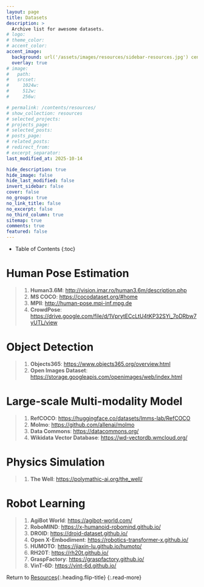 ```yaml
---
layout: page
title: Datasets
description: >
  Archive list for awesome datasets.
# logo:
# theme_color:
# accent_color:
accent_image:
  background: url('/assets/images/resources/sidebar-resources.jpg') center/cover
  overlay: true
# image:
#   path:
#   srcset:
#     1024w:
#     512w:
#     256w:

# permalink: /contents/resources/
# show_collection: resources
# selected_projects:
# projects_page:
# selected_posts:
# posts_page:
# related_posts:
# redirect_from:
# excerpt_separator:
last_modified_at: 2025-10-14

hide_description: true
hide_image: false
hide_last_modified: false
invert_sidebar: false
cover: false
no_groups: true
no_link_title: false
no_excerpt: false
no_third_column: true
sitemap: true
comments: true
featured: false
---
```


- Table of Contents
{:toc}

# Human Pose Estimation

> 1. **Human3.6M**: <http://vision.imar.ro/human3.6m/description.php>
> 2. **MS COCO**: <https://cocodataset.org/#home>
> 3. **MPII**: <http://human-pose.mpi-inf.mpg.de>
> 4. **CrowdPose**: <https://drive.google.com/file/d/1VprytECcLtU4tKP32SYi_7oDRbw7yUTL/view>

# Object Detection

> 1. **Objects365**: <https://www.objects365.org/overview.html>
> 2. **Open Images Dataset**: <https://storage.googleapis.com/openimages/web/index.html>

# Large-scale Multi-modality Model

> 1. **RefCOCO**: <https://huggingface.co/datasets/lmms-lab/RefCOCO>
> 2. **Molmo**: <https://github.com/allenai/molmo>
> 3. **Data Commons**: <https://datacommons.org/>
> 4. **Wikidata Vector Database**: <https://wd-vectordb.wmcloud.org/>

# Physics Simulation

> 1. **The Well**: <https://polymathic-ai.org/the_well/>

# Robot Learning

> 1. **AgiBot World**: <https://agibot-world.com/>
> 2. **RoboMIND**: <https://x-humanoid-robomind.github.io/>
> 3. **DROID**: <https://droid-dataset.github.io/>
> 4. **Open X-Embodiment**: <https://robotics-transformer-x.github.io/>
> 5. **HUMOTO**: <https://jiaxin-lu.github.io/humoto/>
> 6. **RH20T**: <https://rh20t.github.io/>
> 7. **GraspFactory**: <https://graspfactory.github.io/>
> 8. **VinT-6D**: <https://vint-6d.github.io/>

Return to [Resources](index.md){:.heading.flip-title}
{:.read-more}
